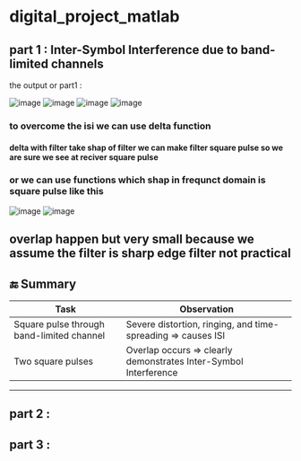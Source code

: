 # digital_project_matlab

## part 1 :  Inter-Symbol Interference due to band-limited channels
the output or part1 : 

<!-- ![image](https://github.com/user-attachments/assets/17a0ef5b-4f56-4401-95f2-31f361aa8ac9) -->
![image](https://github.com/user-attachments/assets/86437740-2e7c-4c08-ac9c-8f3554f4e09b)
![image](https://github.com/user-attachments/assets/21f0cfb0-5a0b-4044-9e27-7be0253ba14c)
![image](https://github.com/user-attachments/assets/5622f0de-4e5b-4b9c-92c5-a1e3305b0c44)
![image](https://github.com/user-attachments/assets/cf7bbd29-8bae-4e7f-9ec3-48b8ddc8f30e)

### to overcome the isi we can use delta function 
#### delta with filter take shap of filter we can make filter square pulse so we are sure we see at reciver square pulse 
### or we can use functions which shap in frequnct domain is square pulse like this 

![image](https://github.com/user-attachments/assets/0ac2bacd-6662-4fa6-901c-e0e08628be59)
![image](https://github.com/user-attachments/assets/dff4ecf9-8e79-4fe1-a829-7b8e89515e81)

## overlap happen but very small because we assume the filter is sharp edge filter not practical 

## 🔚 Summary
| Task                                      | Observation                                                           |
| ----------------------------------------- | --------------------------------------------------------------------- |
| Square pulse through band-limited channel | Severe distortion, ringing, and time-spreading ⇒ causes ISI           |
| Two square pulses                         | Overlap occurs ⇒ clearly demonstrates Inter-Symbol Interference       |

---
## part 2 :

## part 3 :
